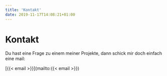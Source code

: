 ```yaml
---
title: 'Kontakt'
date: 2019-11-17T14:08:21+01:00
---
```


# Kontakt

Du hast eine Frage zu einem meiner Projekte,
dann schick mir doch einfach eine mail: 


[{{< email >}}](mailto:{{< email >}})
